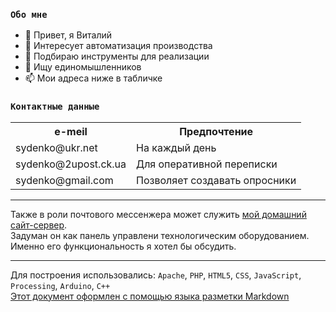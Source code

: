 ### `Обо мне`
- 👋 Привет, я Виталий  
- 👀 Интересует автоматизация производства  
- 🌱 Подбираю инструменты для реализации  
- 💞️ Ищу единомышленников  
- 📫 Мои адреса ниже в табличке  
<!---
([Нравится мне так оформлять](https://gist.github.com/Jekins/2bf2d0638163f1294637 "тут описан синтаксис README.md файла"))

sydenko/sydenko — это ✨ специальный ✨ репозиторий, потому что его `README.md` (этот файл) отображается в вашем профиле GitHub.
Вы можете щелкнуть ссылку «Предварительный просмотр», чтобы просмотреть свои изменения.
https://gist.github.com/Jekins/2bf2d0638163f1294637
--->
### `Контактные данные`
<table>
<tr>
<th>e-meil</th>
<th>Предпочтение</th>
</tr>
<tr>
<td>sydenko@ukr.net</td>
<td>На каждый день</td>
</tr>
<tr>
<td>sydenko@2upost.ck.ua</td>
<td>Для оперативной переписки</td>
</tr>
<tr>
<td>sydenko@gmail.com</td>
<td>Позволяет создавать опросники</td>
</tr>
</table>

***

Также в роли почтового мессенжера может служить [мой домашний сайт-сервер](http://78.137.5.182 "На доменном имени экономлю поэтому вход по IP адресу").  
Задуман он как панель управлени технологическим оборудованием.  
Именно его функциональность я хотел бы обсудить.
<!--
Благодаря не только беспрерывному наблюдению, а также `возможности сравнивать с предыдущими периодами` появляется возможность предупреждать нештатнве ситуации.  
Например: в холодильной камере `скорость повышения температуры` по разныи причинам ожидается разная:
- загрузка нового содержимого (пока открыта дверь)
- повышаная температура нового содержимого
> - не закрытая плотно дверь
> - пропадание электропитания
> - обмерзание оборудования
>> - утечка фриона
>>> - выходиз строя оборудования
>>> - выход из строя самого агрегата
Все вышеперечисленные ситуации возможно различать на аппаратном уровне и даже потправлять предупреждающие сообщения обслуживающему персоналу
-->

***
Для построения использовались: `Apache`, `PHP`, `HTML5`, `CSS`, `JavaScript`, `Processing`, `Arduino`, `C++`  
[Этот документ оформлен с помощью языка разметки Markdown](https://gist.github.com/Jekins/2bf2d0638163f1294637 "тут описан синтаксис README.md файла")
